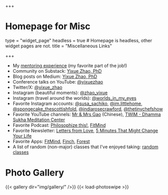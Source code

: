 +++
# Homepage for Misc

type = "widget_page"
headless = true  # Homepage is headless, other widget pages are not.
title = "Miscellaneous Links"

+++

- My [mentoring experience](../mentoring) (my favorite part of the job!)
- Community on Substack: [Yixue Zhao, PhD](https://yixuezhao.substack.com/)
- Blog posts on Medium: [Yixue Zhao, PhD](https://yixue-zhao.medium.com/)
- Conference talks on YouTube: [@yixuezhao](https://www.youtube.com/playlist?list=PLFckxHEE6q5vc-si0DTEVA7gg_Z7x0Wwj)
- Twitter/X: [@yixue_zhao](https://twitter.com/yixue_zhao)
- Instagram (beautiful moments): [@zhao_yixue](https://www.instagram.com/zhao_yixue)
- Instagram (travel around the worlds): [@worlds_in_my_eyes](https://www.instagram.com/worlds_in_my_eyes/)
- Favorite Instagram accounts: [@susa_sachiko](https://www.instagram.com/susa_sachiko/), [@im.littlehome](https://www.instagram.com/im.littlehome/), [@spongecake_thescottishfold](https://www.instagram.com/spongecake_thescottishfold/), [@indiarosecrawford](https://www.instagram.com/indiarosecrawford), [@thetinychefshow](https://www.instagram.com/thetinychefshow/)
- Favorite YouTube channels: [Mr & Mrs Gao](https://www.youtube.com/channel/UCMUnInmOkrWN4gof9KlhNmQ) (Chinese), [TWIM - Dhamma Sukha Meditation Center](https://www.youtube.com/@DhammasukhaOrg) 
- Favorite Podcast: [Philosophize this!](https://www.philosophizethis.org/), [FitMind](https://fitmind.org/podcast)
- Favorite Newsletter: [Letters from Love](https://elizabethgilbert.substack.com/), [5 Minutes That Might Change Your Life](https://markmanson.net/newsletters)
- Favorite Apps: [FitMind](https://fitmind.org/), [Finch](https://finchcare.com/), [Forest](https://www.forestapp.cc/)
- A list of random (non-major) classes that I've enjoyed taking: [random classes](../classes)
  

# Photo Gallery

{{< gallery dir="img/gallery/" />}} {{< load-photoswipe >}}

<!-- 
{{< gallery >}}
  {{< figure src="img/pubheader.jpg" caption="Grace Hopper Celebration 2015">}}
  {{< figure src="img/gallery/Grand Canyon.jpg" caption="Grad Cohort 2017">}}
{{< /gallery >}}
 -->